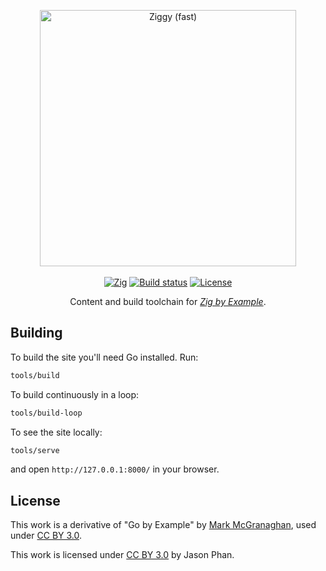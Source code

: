 <p align="center">
  <img alt="Ziggy (fast)" src="https://user-images.githubusercontent.com/25558240/150919341-66bce11d-25cf-4d6f-972e-bb2efc0f3a84.png" width="410px">
  <br/>
  <br/>
  <a href="https://ziglang.org/download"><img alt="Zig" src="https://img.shields.io/badge/zig-master-fd9930.svg?style=flat-square"></a>
  <a href="https://actions-badge.atrox.dev/ibokuri/zig-by-example/goto?ref=main"><img alt="Build status" src="https://img.shields.io/endpoint.svg?url=https%3A%2F%2Factions-badge.atrox.dev%2Fibokuri%2Fzig-by-example%2Fbadge%3Fref%3Dmain&style=flat-square" /></a>
  <a href="https://github.com/ibokuri/zig-by-example/blob/main/LICENSE"><img alt="License" src="https://img.shields.io/badge/license-CC%20BY%203.0-blue?style=flat-square"></a>
</p>

<p align="center">Content and build toolchain for <em><a href="https://zig-by-example.com">Zig by Example</a></em>.</p>

## Building

To build the site you'll need Go installed. Run:

```sh
tools/build
```

To build continuously in a loop:

```sh
tools/build-loop
```

To see the site locally:

```sh
tools/serve
```

and open `http://127.0.0.1:8000/` in your browser.

## License

This work is a derivative of "Go by Example" by [Mark McGranaghan](https://markmcgranaghan.com), used under [CC BY 3.0](https://creativecommons.org/licenses/by/3.0/).

This work is licensed under [CC BY 3.0](https://github.com/ibokuri/zig-by-example/blob/main/LICENSE) by Jason Phan.
